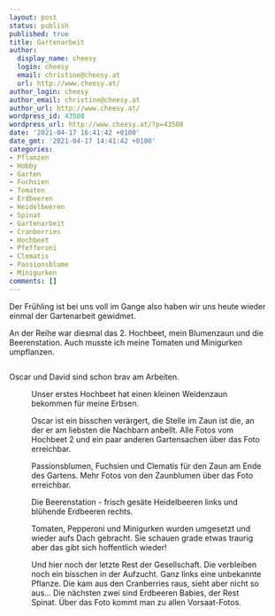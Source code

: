 ```yaml
---
layout: post
status: publish
published: true
title: Gartenarbeit
author:
  display_name: cheesy
  login: cheesy
  email: christine@cheesy.at
  url: http://www.cheesy.at/
author_login: cheesy
author_email: christine@cheesy.at
author_url: http://www.cheesy.at/
wordpress_id: 43508
wordpress_url: http://www.cheesy.at/?p=43508
date: '2021-04-17 16:41:42 +0100'
date_gmt: '2021-04-17 14:41:42 +0100'
categories:
- Pflanzen
- Hobby
- Garten
- Fuchsien
- Tomaten
- Erdbeeren
- Heidelbeeren
- Spinat
- Gartenarbeit
- Cranberries
- Hochbeet
- Pfefferoni
- Clematis
- Passionsblume
- Minigurken
comments: []
---
```

<!-- wp:paragraph -->
Der Frühling ist bei uns voll im Gange also haben wir uns heute wieder einmal der Gartenarbeit gewidmet.
<!-- /wp:paragraph -->
<!-- wp:paragraph -->
An der Reihe war diesmal das 2. Hochbeet, mein Blumenzaun und die Beerenstation. Auch musste ich meine Tomaten und Minigurken umpflanzen.
<!-- /wp:paragraph -->
<!-- wp:image {"id":43468} -->
<figure class="wp-block-image"><img src="{% link _posts/2021-04-17-gartenarbeit/Hochbeet2-003.jpg %}" alt="" class="wp-image-43468"></figure>
<!-- /wp:image -->
<!-- wp:paragraph -->
Oscar und David sind schon brav am Arbeiten.
<!-- /wp:paragraph -->
<!-- wp:image {"id":43491} -->
<figure class="wp-block-image"><img src="{% link _posts/2021-04-17-gartenarbeit/Hochbeet-Nummer-1-020.jpg %}" alt="" class="wp-image-43491"><br>
<figcaption>Unser erstes Hochbeet hat einen kleinen Weidenzaun bekommen für meine Erbsen.</figcaption>
</figure>
<!-- /wp:image -->
<!-- wp:image {"id":43470,"linkDestination":"custom"} -->
<figure class="wp-block-image"><a href="http://www.cheesy.at/fotos/leben-in-belfast/2021-2/hochbeet-nummer-2/"><img src="{% link _posts/2021-04-17-gartenarbeit/Hochbeet2-006.jpg %}" alt="" class="wp-image-43470"></a><br>
<figcaption>Oscar ist ein bisschen verärgert, die Stelle im Zaun ist die, an der er am liebsten die Nachbarn anbellt. Alle Fotos vom Hochbeet 2 und ein paar anderen Gartensachen über das Foto erreichbar.</figcaption>
</figure>
<!-- /wp:image -->
<!-- wp:image {"id":43486,"linkDestination":"custom"} -->
<figure class="wp-block-image"><a href="http://www.cheesy.at/fotos/leben-in-belfast/2021-2/zaunblumen/"><img src="{% link _posts/2021-04-17-gartenarbeit/Zaunblumen-003.jpg %}" alt="" class="wp-image-43486"></a><br>
<figcaption>Passionsblumen, Fuchsien und Clematis für den Zaun am Ende des Gartens. Mehr Fotos von den Zaunblumen über das Foto erreichbar.</figcaption>
</figure>
<!-- /wp:image -->
<!-- wp:image {"id":43475} -->
<figure class="wp-block-image"><img src="{% link _posts/2021-04-17-gartenarbeit/Hochbeet2-018.jpg %}" alt="" class="wp-image-43475"><br>
<figcaption>Die Beerenstation - frisch gesäte Heidelbeeren links und blühende Erdbeeren rechts.</figcaption>
</figure>
<!-- /wp:image -->
<!-- wp:image {"id":43493} -->
<figure class="wp-block-image"><img src="{% link _posts/2021-04-17-gartenarbeit/Gärtnern-035.jpg %}" alt="" class="wp-image-43493"><br>
<figcaption>Tomaten, Pepperoni und Minigurken wurden umgesetzt und wieder aufs Dach gebracht. Sie schauen grade etwas traurig aber das gibt sich hoffentlich wieder!</figcaption>
</figure>
<!-- /wp:image -->
<!-- wp:image {"id":43494,"linkDestination":"custom"} -->
<figure class="wp-block-image"><a href="http://www.cheesy.at/fotos/leben-in-belfast/2021-2/vorsaat/"><img src="{% link _posts/2021-04-17-gartenarbeit/Gärtnern-036.jpg %}" alt="" class="wp-image-43494"></a><br>
<figcaption>Und hier noch der letzte Rest der Gesellschaft. Die verbleiben noch ein bisschen in der Aufzucht. Ganz links eine unbekannte Pflanze. Die kam aus den Cranberries raus, sieht aber nicht so aus... Die nächsten zwei sind Erdbeeren Babies, der Rest Spinat. Über das Foto kommt man zu allen Vorsaat-Fotos.</figcaption>
</figure>
<!-- /wp:image -->

